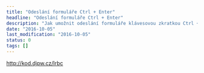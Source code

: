 ```yaml
---
title: "Odeslání formuláře Ctrl + Enter"
headline: "Odeslání formuláře Ctrl + Enter"
description: "Jak umožnit odeslání formuláře klávesovou zkratkou Ctrl + Enter."
date: "2016-10-05"
last_modification: "2016-10-05"
status: 0
tags: []
---
```


http://kod.djpw.cz/lrbc